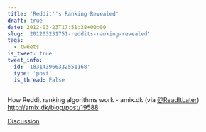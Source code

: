 ```yaml
---
title: 'Reddit''s Ranking Revealed'
draft: true
date: 2012-03-23T17:51:38+00:00
slug: '201203231751-reddits-ranking-revealed'
tags:
  - tweets
is_tweet: true
tweet_info:
  id: '183143966332551168'
  type: 'post'
  is_thread: False
---
```




How Reddit ranking algorithms work - amix.dk (via [@ReadItLater](https://x.com/ReadItLater)) <http://amix.dk/blog/post/19588>

[Discussion](https://x.com/sytelus/status/183143966332551168)
